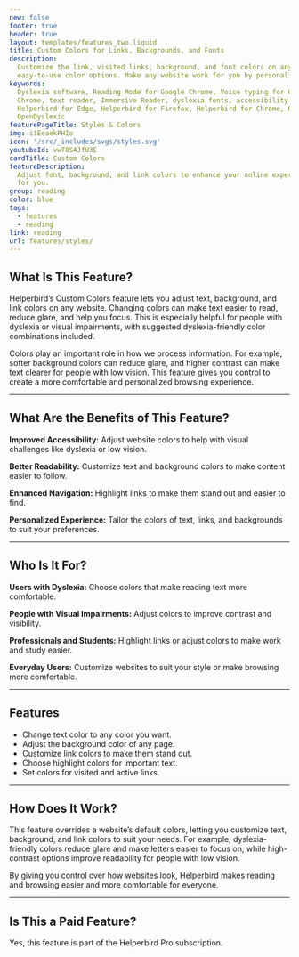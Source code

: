 ```yaml
---
new: false
footer: true
header: true
layout: templates/features_two.liquid
title: Custom Colors for Links, Backgrounds, and Fonts
description:
  Customize the link, visited links, background, and font colors on any website with Helperbird's
  easy-to-use color options. Make any website work for you by personalizing its appearance.
keywords:
  Dyslexia software, Reading Mode for Google Chrome, Voice typing for Chrome, Text to speech for
  Chrome, text reader, Immersive Reader, dyslexia fonts, accessibility software, dyslexia software,
  Helperbird for Edge, Helperbird for Firefox, Helperbird for Chrome, Opendyslexic for Chrome,
  OpenDyslexic
featurePageTitle: Styles & Colors
img: i1EeaekPHIo
icon: '/src/_includes/svgs/styles.svg'
youtubeId: vwT8SAJfU3E
cardTitle: Custom Colors
featureDescription:
  Adjust font, background, and link colors to enhance your online experience and make websites work
  for you.
group: reading
color: blue
tags:
  - features
  - reading
link: reading
url: features/styles/
---
```


## What Is This Feature?

Helperbird’s Custom Colors feature lets you adjust text, background, and link colors on any website. Changing colors can make text easier to read, reduce glare, and help you focus. This is especially helpful for people with dyslexia or visual impairments, with suggested dyslexia-friendly color combinations included.

Colors play an important role in how we process information. For example, softer background colors can reduce glare, and higher contrast can make text clearer for people with low vision. This feature gives you control to create a more comfortable and personalized browsing experience.

---

## What Are the Benefits of This Feature?


**Improved Accessibility:** Adjust website colors to help with visual challenges like dyslexia or low vision.  

**Better Readability:** Customize text and background colors to make content easier to follow.  

**Enhanced Navigation:** Highlight links to make them stand out and easier to find.  

**Personalized Experience:** Tailor the colors of text, links, and backgrounds to suit your preferences.  

---

## Who Is It For?


**Users with Dyslexia:** Choose colors that make reading text more comfortable.  

**People with Visual Impairments:** Adjust colors to improve contrast and visibility.  

**Professionals and Students:** Highlight links or adjust colors to make work and study easier.  

**Everyday Users:** Customize websites to suit your style or make browsing more comfortable.

---

## Features

- Change text color to any color you want.  
- Adjust the background color of any page.  
- Customize link colors to make them stand out.  
- Choose highlight colors for important text.  
- Set colors for visited and active links.  

---

## How Does It Work?

This feature overrides a website’s default colors, letting you customize text, background, and link colors to suit your needs. For example, dyslexia-friendly colors reduce glare and make letters easier to focus on, while high-contrast options improve readability for people with low vision.

By giving you control over how websites look, Helperbird makes reading and browsing easier and more comfortable for everyone.

---

## Is This a Paid Feature?

Yes, this feature is part of the Helperbird Pro subscription.
